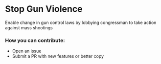 # Stop Gun Violence

Enable change in gun control laws by lobbying congressman to take action against mass shootings

### How you can contribute:
 - Open an issue
 - Submit a PR with new features or better copy
